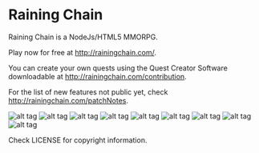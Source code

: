 Raining Chain
==============

Raining Chain is a NodeJs/HTML5 MMORPG. 

Play now for free at http://rainingchain.com/.

You can create your own quests using the Quest Creator Software downloadable at http://rainingchain.com/contribution.

For the list of new features not public yet, check http://rainingchain.com/patchNotes.

![alt tag](http://i1378.photobucket.com/albums/ah83/FCones1944/actor_zps9f43232a.png)
![alt tag](http://i1378.photobucket.com/albums/ah83/FCones1944/data_zpsb1cd2886.png)
![alt tag](http://i1378.photobucket.com/albums/ah83/FCones1944/playerdata_zps2b263f84.png)
![alt tag](http://i1378.photobucket.com/albums/ah83/FCones1944/image_zpsc34a8eed.png)
![alt tag](http://i1378.photobucket.com/albums/ah83/FCones1944/collision_zps105d39b8.png)
![alt tag](http://i1378.photobucket.com/albums/ah83/FCones1944/interface_zpsdeb93b2e.png)
![alt tag](http://i1378.photobucket.com/albums/ah83/FCones1944/script_zps133a627b.png)
![alt tag](http://i1378.photobucket.com/albums/ah83/FCones1944/loop_zps57f295f9.png)
![alt tag](http://i1378.photobucket.com/albums/ah83/FCones1944/async_zpsb5118b74.png)

Check LICENSE for copyright information.